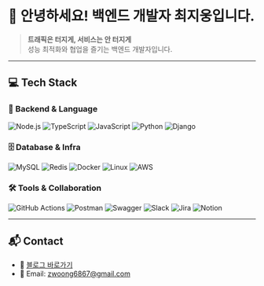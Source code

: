 # 👋 안녕하세요! 백엔드 개발자 최지웅입니다.

> **트래픽은 터지게, 서비스는 안 터지게**  
> 성능 최적화와 협업을 즐기는 백엔드 개발자입니다.  

---

## 💻 Tech Stack

### 🔧 Backend & Language
![Node.js](https://img.shields.io/badge/Node.js-339933?style=flat&logo=Node.js&logoColor=white)
![TypeScript](https://img.shields.io/badge/TypeScript-3178C6?style=flat&logo=TypeScript&logoColor=white)
![JavaScript](https://img.shields.io/badge/JavaScript-F7DF1E?style=flat&logo=JavaScript&logoColor=black)
![Python](https://img.shields.io/badge/Python-3776AB?style=flat&logo=Python&logoColor=white)
![Django](https://img.shields.io/badge/Django-092E20?style=flat&logo=Django&logoColor=white)

### 🗄 Database & Infra
![MySQL](https://img.shields.io/badge/MySQL-4479A1?style=flat&logo=MySQL&logoColor=white)
![Redis](https://img.shields.io/badge/Redis-DC382D?style=flat&logo=Redis&logoColor=white)
![Docker](https://img.shields.io/badge/Docker-2496ED?style=flat&logo=Docker&logoColor=white)
![Linux](https://img.shields.io/badge/Linux-FCC624?style=flat&logo=Linux&logoColor=black)
![AWS](https://img.shields.io/badge/AWS-232F3E?style=flat&logo=Amazon-AWS&logoColor=white)

### 🛠 Tools & Collaboration
![GitHub Actions](https://img.shields.io/badge/GitHub%20Actions-2088FF?style=flat&logo=GitHub-Actions&logoColor=white)
![Postman](https://img.shields.io/badge/Postman-FF6C37?style=flat&logo=Postman&logoColor=white)
![Swagger](https://img.shields.io/badge/Swagger-85EA2D?style=flat&logo=Swagger&logoColor=black)
![Slack](https://img.shields.io/badge/Slack-4A154B?style=flat&logo=Slack&logoColor=white)
![Jira](https://img.shields.io/badge/Jira-0052CC?style=flat&logo=Jira&logoColor=white)
![Notion](https://img.shields.io/badge/Notion-000000?style=flat&logo=Notion&logoColor=white)

---

## 📬 Contact

- 📝 [블로그 바로가기](https://zwoong.github.io/)
- 📧 Email: zwoong6867@gmail.com

